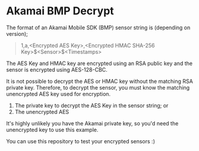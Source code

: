 # Akamai BMP Decrypt

The format of an Akamai Mobile SDK (BMP) sensor string is (depending on version);
> 1,a,\<Encrypted AES Key\>,\<Encrypted HMAC SHA-256 Key\>$\<Sensor\>\$<Timestamps\>

The AES Key and HMAC key are encrypted using an RSA public key and the sensor is encrypted using AES-128-CBC.

It is not possible to decrypt the AES or HMAC key without the matching RSA private key. Therefore, to decrypt the sensor, you must know the matching unencrypted AES key used for encryption.

 1. The private key to decrypt the AES Key in the sensor string; or
 2. The unencrypted AES 

It's highly unlikely you have the Akamai private key, so you'd need the unencrypted key to use this example.

You can use this repository to test your encrypted sensors :)
